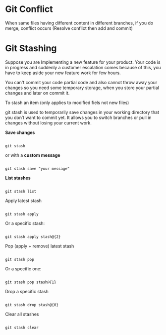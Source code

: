 # Git Conflict

When same files having different content in different branches, if you do merge, conflict occurs (Resolve conflict then add and commit)

# Git Stashing

Suppose you are Implementing a new feature for your product. Your code is in progress and suddenly a customer escalation comes because of this, you have to keep aside your new feature work for few hours.

You can't commit your code partial code and also cannot throw away your changes so you need some temporary storage, when you store your partial changes and later on commit it.

To stash an item (only applies to modified fiels not new files)

git stash is used to temporarily save changes in your working directory that you don’t want to commit yet. It allows you to switch branches or pull in changes without losing your current work.

**Save changes**
<pre><code>
git stash
</code></pre>

or with a **custom message**
<pre><code>
git stash save "your message"
</code></pre>

**List stashes**
<pre><code>
git stash list
</code></pre>

Apply latest stash
<pre><code>
git stash apply
</code></pre>

Or a specific stash:
<pre><code>
git stash apply stash@{2}
</code></pre>

Pop (apply + remove) latest stash
<pre><code>
git stash pop
</code></pre>

Or a specific one:
<pre><code>
git stash pop stash@{1}
</code></pre>

Drop a specific stash
<pre><code>
git stash drop stash@{0}
</code></pre>

Clear all stashes
<pre><code>
git stash clear
</code></pre>